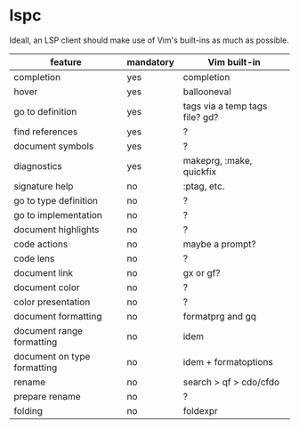 # lspc

Ideall, an LSP client should make use of Vim's built-ins as much as possible.

feature                    |mandatory|Vim built-in
---------------------------|---------|---
completion                 |yes      |completion
hover                      |yes      |ballooneval
go to definition           |yes      |tags via a temp tags file? gd?
find references            |yes      |?
document symbols           |yes      |?
diagnostics                |yes      |makeprg, :make, quickfix
signature help             |no       |:ptag, etc.
go to type definition      |no       |?
go to implementation       |no       |?
document highlights        |no       |?
code actions               |no       |maybe a prompt?
code lens                  |no       |?
document link              |no       |gx or gf?
document color             |no       |?
color presentation         |no       |?
document formatting        |no       |formatprg and gq
document range formatting  |no       |idem
document on type formatting|no       |idem + formatoptions
rename                     |no       |search > qf > cdo/cfdo
prepare rename             |no       |?
folding                    |no       |foldexpr
